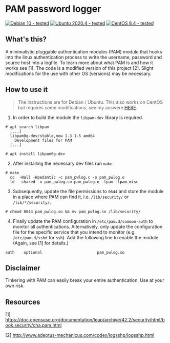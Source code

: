 # PAM password logger

[![Debian 10 - tested](https://img.shields.io/badge/Debian%2010-tested-green.svg)](https://shields.io/)
[![Ubuntu 2020.4 - tested](https://img.shields.io/badge/Ubuntu%202020.4-tested-green.svg)](https://shields.io/)
[![CentOS 8.4 - tested](https://img.shields.io/badge/CentOS%208.4-tested-green.svg)](https://shields.io/)

## What's this?

A minimalistic pluggable authentication modules (PAM) module that hooks into the linux authentication process to write the username, password and source host into a logfile. To learn more about what PAM is and how it works see [1]. The code is a modified version of this project [2]. Slight modifications for the use with other OS (versions) may be necessary.

## How to use it

> The instructions are for Debian / Ubuntu. This also works on CentOS but requires some modifications, see my answere [HERE](https://github.com/Cr4ckC4t/pam-pwlogger/issues/1).

1. In order to build the module the `libpam-dev` library is required.
```
# apt search libpam
  [...]
  libpam0g-dev/stable,now 1.3.1-5 amd64
    Development files for PAM
  [...]
  
# apt install libpam0g-dev
```
2. After installing the necessary dev files run `make`.
```
# make
  cc  -Wall -Wpedantic -c pam_pwlog.c -o pam_pwlog.o
  ld --shared -o pam_pwlog.so pam_pwlog.o -lpam -lpam_misc
```
3. Subsequently, update the file permissions to `0644` and store the module in a place where PAM can find it, i.e. `/lib/security/` or `/lib/*/security/`.
```
# chmod 0644 pam_pwlog.so && mv pam_pwlog.so /lib/security/
```
4. Finally update the PAM configuration in `/etc/pam.d/common-auth` to monitor all authentications. Alternatively, only update the configuration file for the specific service that you intend to monitor (e.g. `/etc/pam.d/sshd` for `ssh`). Add the following line to enable the module. (Again, see [1] for details.)

```
auth    optional                        pam_pwlog.so
```

## Disclaimer

Tinkering with PAM can easily break your entire authentication. Use at your own risk.

## Resources
[1] https://doc.opensuse.org/documentation/leap/archive/42.2/security/html/book.security/cha.pam.html

[2] http://www.adeptus-mechanicus.com/codex/logsshp/logsshp.html
